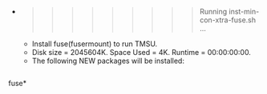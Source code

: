 * >>>>>>>>> Running inst-min-con-xtra-fuse.sh ...
  * Install fuse(fusermount) to run TMSU.
  * Disk size = 2045604K. Space Used = 4K. Runtime = 00:00:00:00.
  * The following NEW packages will be installed:
  ```bash
fuse*
  ```
